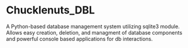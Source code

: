 # Chucklenuts_DBL
A Python-based database management system utilizing sqlite3 module. Allows easy creation, deletion, and managment of database components and powerful console based applications for db interactions.
